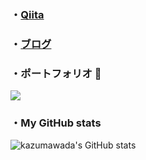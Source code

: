 ### ・[Qiita](https://qiita.com/kazumawada)
### ・[ブログ](https://kazumawada.hateblo.jp/archive/2021)

### ・ポートフォリオ 👋

<a href="https://github.com/kazumawada/myapp">
  <img align="center" src="https://github-readme-stats.vercel.app/api/pin/?username=kazumawada&repo=myapp" />
</a>
<br>


### ・My GitHub stats

![kazumawada's GitHub stats](https://github-readme-stats.vercel.app/api?username=kazumawada&show_icons=true)

<br>


